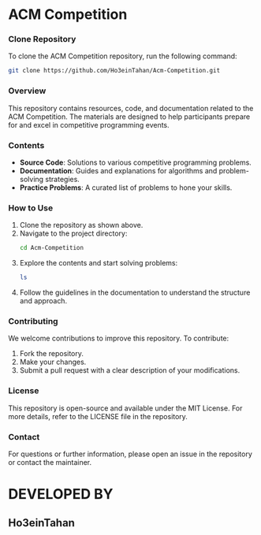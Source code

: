 # ACM Competition

### Clone Repository
To clone the ACM Competition repository, run the following command:
```bash
git clone https://github.com/Ho3einTahan/Acm-Competition.git
```

### Overview
This repository contains resources, code, and documentation related to the ACM Competition. The materials are designed to help participants prepare for and excel in competitive programming events.

### Contents
- **Source Code**: Solutions to various competitive programming problems.
- **Documentation**: Guides and explanations for algorithms and problem-solving strategies.
- **Practice Problems**: A curated list of problems to hone your skills.

### How to Use
1. Clone the repository as shown above.
2. Navigate to the project directory:
   ```bash
   cd Acm-Competition
   ```
3. Explore the contents and start solving problems:
   ```bash
   ls
   ```
4. Follow the guidelines in the documentation to understand the structure and approach.

### Contributing
We welcome contributions to improve this repository. To contribute:
1. Fork the repository.
2. Make your changes.
3. Submit a pull request with a clear description of your modifications.

### License
This repository is open-source and available under the MIT License. For more details, refer to the LICENSE file in the repository.

### Contact
For questions or further information, please open an issue in the repository or contact the maintainer.


# DEVELOPED BY
<h2>Ho3einTahan</h2>
